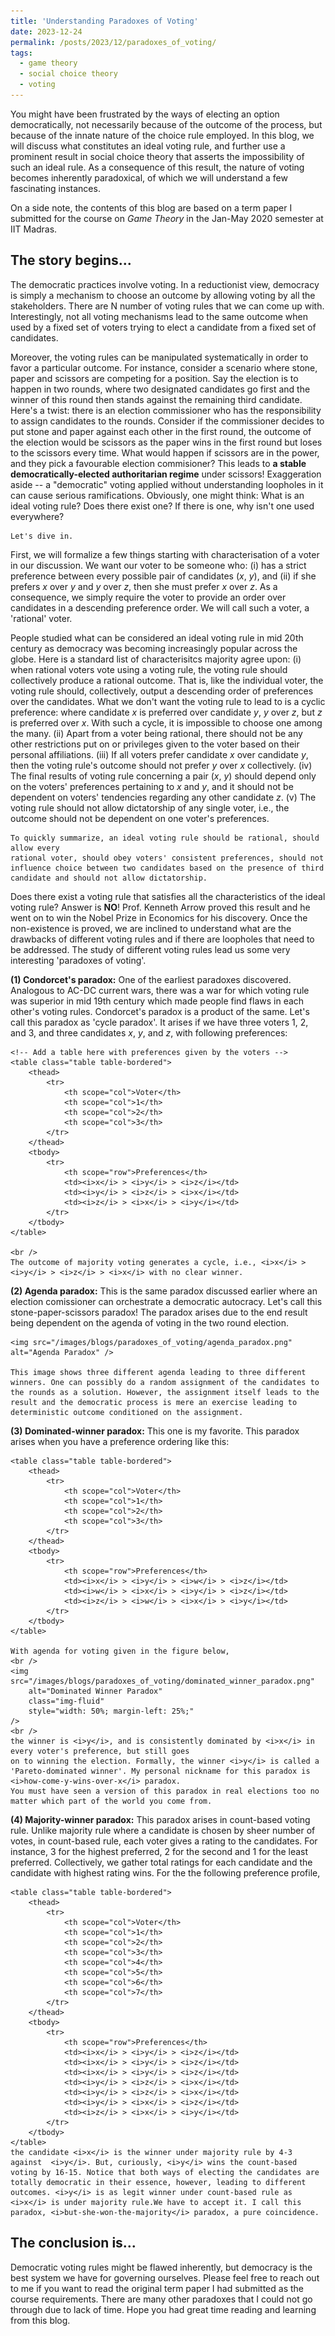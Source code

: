 ```yaml
---
title: 'Understanding Paradoxes of Voting'
date: 2023-12-24
permalink: /posts/2023/12/paradoxes_of_voting/
tags:
  - game theory
  - social choice theory
  - voting
---
```



You might have been frustrated by the ways of electing an option democratically, not necessarily because of the outcome of the process, but because of the innate nature of the choice rule employed. In this blog, we will discuss what constitutes an ideal voting rule, and further use a prominent result in social choice theory that asserts the impossibility of such an ideal rule. As a consequence of this result, the nature of voting becomes inherently paradoxical, of which we will understand a few fascinating instances.

On a side note, the contents of this blog are based on a term paper I submitted for the course 
on <i> Game Theory</i> in the Jan-May 2020 semester at IIT Madras.

<h2 class="mb-4">The story begins...</h2>
<p>
    The democratic practices involve voting. In a reductionist view, democracy is simply
    a mechanism to choose an outcome by allowing voting by all the stakeholders. There are 
    N number of voting rules that we can come up with. Interestingly, not all voting 
    mechanisms lead to the same outcome when used by a fixed set of voters trying to elect a candidate from a fixed set of candidates.
</p>

<p>
    Moreover, the voting rules can be manipulated systematically in order to favor a particular 
    outcome. For instance, consider a scenario where stone, paper and scissors are competing for a
    position. Say the election is to happen in two rounds, where two designated candidates go first and 
    the winner of this round then stands against the remaining third candidate.
    Here's a twist: there is an election commissioner who has the responsibility to assign candidates to the rounds. Consider if the commissioner decides to put stone and paper against each other in the first round, the outcome of the election would be scissors as the paper wins in the first round but loses to the scissors every time. What would happen if scissors are in the power,
    and they pick a favourable election commisioner? This leads to  <b>a stable democratically-elected authoritarian regime</b> under 
    scissors! Exaggeration aside -- a "democratic" voting applied without understanding loopholes in it can cause serious ramifications. Obviously, one might think: What is an ideal voting rule? Does there exist one? If there is one, why isn't one used everywhere? 
    
    Let's dive in.
</p>

<p>
    First, we will formalize a few things starting with characterisation of a voter in our discussion. We want our voter to be someone who: (i) has a strict preference between every possible pair of
    candidates (<i>x</i>, <i>y</i>), and (ii) if she prefers <i>x</i> over <i>y</i> and <i>y</i> over <i>z</i>, then she must prefer <i>x</i> over <i>z</i>. As a consequence, we simply require the voter to provide an order over candidates
    in a descending preference order. We will call such a voter, a 'rational' voter.
</p>

<p>
    People studied what can be considered an ideal voting rule in mid 20th century as democracy was becoming increasingly popular across the globe. Here is a standard list of characterisitcs majority agree upon: (i) when rational voters vote using a voting rule, the voting rule should collectively produce a rational outcome. That is, like the individual voter,  the voting rule should, collectively, output a descending order of preferences over the candidates. What we don't want the voting rule to lead to is a cyclic preference: where candidate <i>x</i> is preferred over candidate <i>y</i>, <i>y</i> over <i>z</i>, but <i>z</i> is preferred over <i>x</i>. With such a cycle, it is impossible to choose one among the many.
    (ii) Apart from a voter being rational, there should not be any other restrictions put on or privileges given to the voter based on their personal affiliations. 
    (iii) If all voters prefer candidate <i>x</i> over candidate <i>y</i>, then the voting rule's outcome should not prefer 
    <i>y</i> over <i>x</i> collectively. (iv) The final results of voting rule concerning a pair (<i>x</i>, <i>y</i>) should depend 
    only on the voters' preferences pertaining to <i>x</i> and <i>y</i>, and it should not be dependent 
    on voters' tendencies regarding any other candidate <i>z</i>. (v) The voting rule should not allow dictatorship of any single voter, i.e.,
    the outcome should not be dependent on one voter's preferences.
    
    
    To quickly summarize, an ideal voting rule should be rational, should allow every 
    rational voter, should obey voters' consistent preferences, should not influence choice between two candidates based on the presence of third candidate and should not allow dictatorship.
</p>

<p>
    Does there exist a voting rule that satisfies all the characteristics of the ideal voting rule? Answer is <b>NO</b>! Prof. Kenneth Arrow proved this result and he went on to win the Nobel Prize in Economics for his discovery. Once the non-existence is proved, we are inclined to understand what are the drawbacks of different voting rules and if there are loopholes that need to be addressed. The study of different voting rules lead us some very interesting 'paradoxes of voting'.
</p>

<p>
    <b>(1) Condorcet's paradox:</b> One of the earliest paradoxes discovered. Analogous to AC-DC current wars, there was a war for which voting rule was superior in mid 19th century which made people find flaws in each other's voting rules. Condorcet's paradox is a product of the same. Let's call this paradox as 'cycle paradox'. It arises 
    if we have three voters 1, 2, and 3, and three candidates <i>x</i>, <i>y</i>, and <i>z</i>, with following preferences:
    <br />

    <!-- Add a table here with preferences given by the voters -->
    <table class="table table-bordered">
        <thead>
            <tr>
                <th scope="col">Voter</th>
                <th scope="col">1</th>
                <th scope="col">2</th>
                <th scope="col">3</th>
            </tr>
        </thead>
        <tbody>
            <tr>
                <th scope="row">Preferences</th>
                <td><i>x</i> > <i>y</i> > <i>z</i></td>
                <td><i>y</i> > <i>z</i> > <i>x</i></td>
                <td><i>z</i> > <i>x</i> > <i>y</i></td>
            </tr>
        </tbody>
    </table>

    <br />
    The outcome of majority voting generates a cycle, i.e., <i>x</i> > <i>y</i> > <i>z</i> > <i>x</i> with no clear winner.
</p>

<p>
    <b>(2) Agenda paradox:</b> This is the same paradox discussed earlier where an election comissioner can orchestrate a democratic autocracy. Let's call this stone-paper-scissors paradox! The paradox arises due to the end result being dependent on the agenda of voting in the two round election.

    <img src="/images/blogs/paradoxes_of_voting/agenda_paradox.png" alt="Agenda Paradox" />

    This image shows three different agenda leading to three different winners. One can possibly do a random assignment of the candidates to the rounds as a solution. However, the assignment itself leads to the result and the democratic process is mere an exercise leading to deterministic outcome conditioned on the assignment.
</p>

<p>
    <b>(3) Dominated-winner paradox:</b> This one is my favorite.  This paradox arises 
    when you have a preference ordering like this:
    
    <table class="table table-bordered">
        <thead>
            <tr>
                <th scope="col">Voter</th>
                <th scope="col">1</th>
                <th scope="col">2</th>
                <th scope="col">3</th>
            </tr>
        </thead>
        <tbody>
            <tr>
                <th scope="row">Preferences</th>
                <td><i>x</i> > <i>y</i> > <i>w</i> > <i>z</i></td>
                <td><i>w</i> > <i>x</i> > <i>y</i> > <i>z</i></td>
                <td><i>z</i> > <i>w</i> > <i>x</i> > <i>y</i></td>
            </tr>
        </tbody>
    </table>

    With agenda for voting given in the figure below,
    <br />
    <img src="/images/blogs/paradoxes_of_voting/dominated_winner_paradox.png" 
        alt="Dominated Winner Paradox" 
        class="img-fluid" 
        style="width: 50%; margin-left: 25%;"
    />
    <br />
    the winner is <i>y</i>, and is consistently dominated by <i>x</i> in every voter's preference, but still goes 
    on to winning the election. Formally, the winner <i>y</i> is called a 'Pareto-dominated winner'. My personal nickname for this paradox is  <i>how-come-y-wins-over-x</i> paradox. 
    You must have seen a version of this paradox in real elections too no matter which part of the world you come from. 
</p>

<p>
    <b>(4) Majority-winner paradox:</b> This paradox arises in count-based voting rule. Unlike majority rule where a candidate is chosen by sheer number of votes, in count-based rule, each voter gives a rating to the candidates. For instance, 3 for the highest preferred, 2 for the second and 1 for the least preferred. Collectively, we gather total ratings for each candidate and the candidate with highest rating wins. For the  the following preference profile,

    <table class="table table-bordered">
        <thead>
            <tr>
                <th scope="col">Voter</th>
                <th scope="col">1</th>
                <th scope="col">2</th>
                <th scope="col">3</th>
                <th scope="col">4</th>
                <th scope="col">5</th>
                <th scope="col">6</th>
                <th scope="col">7</th>
            </tr>
        </thead>
        <tbody>
            <tr>
                <th scope="row">Preferences</th>
                <td><i>x</i> > <i>y</i> > <i>z</i></td>
                <td><i>x</i> > <i>y</i> > <i>z</i></td>
                <td><i>x</i> > <i>y</i> > <i>z</i></td>
                <td><i>y</i> > <i>z</i> > <i>x</i></td>
                <td><i>y</i> > <i>z</i> > <i>x</i></td>
                <td><i>y</i> > <i>x</i> > <i>z</i></td>
                <td><i>z</i> > <i>x</i> > <i>y</i></td>
            </tr>
        </tbody>
    </table>
    the candidate <i>x</i> is the winner under majority rule by 4-3 against  <i>y</i>. But, curiously, <i>y</i> wins the count-based voting by 16-15. Notice that both ways of electing the candidates are totally democratic in their essence, however, leading to different outcomes. <i>y</i> is as legit winner under count-based rule as <i>x</i> is under majority rule.We have to accept it. I call this paradox, <i>but-she-won-the-majority</i> paradox, a pure coincidence.
</p>


<h2 class="mb-4">The conclusion is...</h2>

<p>
    Democratic voting rules might be flawed inherently, but democracy is the best system we have for governing ourselves. Please feel free to reach out to me if you want to read the original term paper I had submitted as the course requirements. There are many other paradoxes that I could not go through due to lack of time. Hope you had great time reading and learning from this blog. 
</p>